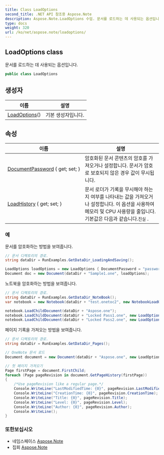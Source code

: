 ```yaml
---
title: Class LoadOptions
second_title: .NET API 참조용 Aspose.Note
description: Aspose.Note.LoadOptions 수업. 문서를 로드하는 데 사용되는 옵션입니다.
type: docs
weight: 320
url: /ko/net/aspose.note/loadoptions/
---
```

## LoadOptions class

문서를 로드하는 데 사용되는 옵션입니다.

```csharp
public class LoadOptions
```

## 생성자

| 이름 | 설명 |
| --- | --- |
| [LoadOptions](loadoptions/)() | 기본 생성자입니다. |

## 속성

| 이름 | 설명 |
| --- | --- |
| [DocumentPassword](../../aspose.note/loadoptions/documentpassword/) { get; set; } | 암호화된 문서 콘텐츠의 암호를 가져오거나 설정합니다. 문서가 암호로 보호되지 않은 경우 값이 무시됩니다. |
| [LoadHistory](../../aspose.note/loadoptions/loadhistory/) { get; set; } | 문서 로더가 기록을 무시해야 하는지 여부를 나타내는 값을 가져오거나 설정합니다. 이 옵션을 사용하여 메모리 및 CPU 사용량을 줄입니다. 기본값은 다음과 같습니다.`진실` . |

### 예

문서를 암호화하는 방법을 보여줍니다.

```csharp
// 문서 디렉토리의 경로.
string dataDir = RunExamples.GetDataDir_LoadingAndSaving();

LoadOptions loadOptions = new LoadOptions { DocumentPassword = "password" };
Document doc = new Document(dataDir + "Sample1.one", loadOptions);
```

노트북을 암호화하는 방법을 보여줍니다.

```csharp
// 문서 디렉토리의 경로.
string dataDir = RunExamples.GetDataDir_NoteBook();
var notebook = new Notebook(dataDir + "test.onetoc2", new NotebookLoadOptions() { DeferredLoading = true });

notebook.LoadChildDocument(dataDir + "Aspose.one");  
notebook.LoadChildDocument(dataDir + "Locked Pass1.one", new LoadOptions() { DocumentPassword = "pass" });
notebook.LoadChildDocument(dataDir + "Locked Pass2.one", new LoadOptions() { DocumentPassword = "pass2" });
```

페이지 기록을 가져오는 방법을 보여줍니다.

```csharp
// 문서 디렉토리의 경로.
string dataDir = RunExamples.GetDataDir_Pages();

// OneNote 문서 로드
Document document = new Document(dataDir + "Aspose.one", new LoadOptions { LoadHistory = true });

// 첫 페이지 가져오기
Page firstPage = document.FirstChild;
foreach (Page pageRevision in document.GetPageHistory(firstPage))
{
    /*Use pageRevision like a regular page.*/
    Console.WriteLine("LastModifiedTime: {0}", pageRevision.LastModifiedTime);
    Console.WriteLine("CreationTime: {0}", pageRevision.CreationTime);
    Console.WriteLine("Title: {0}", pageRevision.Title);
    Console.WriteLine("Level: {0}", pageRevision.Level);
    Console.WriteLine("Author: {0}", pageRevision.Author);
    Console.WriteLine();
}
```

### 또한보십시오

* 네임스페이스 [Aspose.Note](../../aspose.note/)
* 집회 [Aspose.Note](../../)


